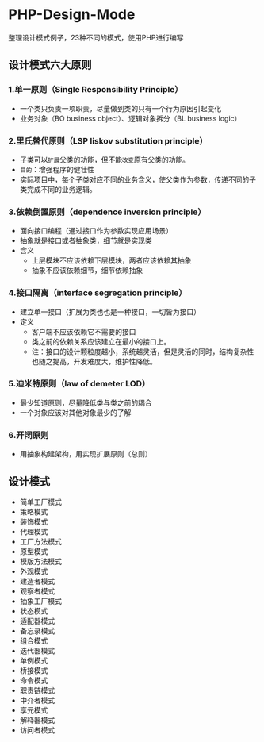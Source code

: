 # PHP-Design-Mode
整理设计模式例子，23种不同的模式，使用PHP进行编写

## 设计模式六大原则
### 1.单一原则（Single Responsibility Principle）
- 一个类只负责一项职责，尽量做到类的只有一个行为原因引起变化
- 业务对象（BO business object）、逻辑对象拆分（BL business logic）  

### 2.里氏替代原则（LSP liskov substitution principle）
- 子类可以`扩展`父类的功能，但不能`改变`原有父类的功能。
- `目的`：增强程序的健壮性
- 实际项目中，每个子类对应不同的业务含义，使父类作为参数，传递不同的子类完成不同的业务逻辑。

### 3.依赖倒置原则（dependence inversion principle）
- 面向接口编程（通过接口作为参数实现应用场景）
- 抽象就是接口或者抽象类，细节就是实现类
- 含义
    - 上层模块不应该依赖下层模块，两者应该依赖其抽象
    - 抽象不应该依赖细节，细节依赖抽象

### 4.接口隔离（interface segregation principle）
- 建立单一接口（扩展为类也也是一种接口，一切皆为接口）
- 定义
    - 客户端不应该依赖它不需要的接口
    - 类之前的依赖关系应该建立在最小的接口上。
    - 注：接口的设计颗粒度越小，系统越灵活，但是灵活的同时，结构复杂性也随之提高，开发难度大，维护性降低。
    
### 5.迪米特原则（law of demeter LOD）
- 最少知道原则，尽量降低类与类之前的耦合
- 一个对象应该对其他对象最少的了解

### 6.开闭原则
- 用抽象构建架构，用实现扩展原则（总则）

## 设计模式
- 简单工厂模式
- 策略模式
- 装饰模式
- 代理模式
- 工厂方法模式
- 原型模式
- 模版方法模式
- 外观模式
- 建造者模式
- 观察者模式
- 抽象工厂模式
- 状态模式
- 适配器模式
- 备忘录模式
- 组合模式
- 迭代器模式
- 单例模式
- 桥接模式
- 命令模式
- 职责链模式
- 中介者模式
- 享元模式
- 解释器模式
- 访问者模式
